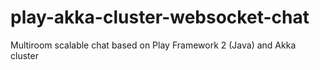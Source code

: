 # play-akka-cluster-websocket-chat
Multiroom scalable chat based on Play Framework 2 (Java) and Akka cluster
